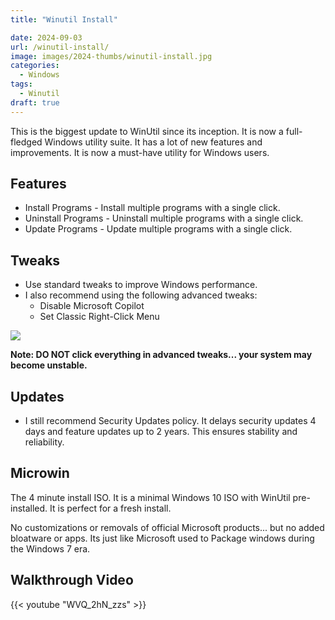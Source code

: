 ```yaml
---
title: "Winutil Install"

date: 2024-09-03
url: /winutil-install/
image: images/2024-thumbs/winutil-install.jpg
categories:
  - Windows
tags:
  - Winutil 
draft: true
---
```

This is the biggest update to WinUtil since its inception. It is now a full-fledged Windows utility suite. It has a lot of new features and improvements. It is now a must-have utility for Windows users.
<!--more-->

## Features

- Install Programs - Install multiple programs with a single click.
- Uninstall Programs - Uninstall multiple programs with a single click.
- Update Programs - Update multiple programs with a single click.

## Tweaks

- Use standard tweaks to improve Windows performance.
- I also recommend using the following advanced tweaks:
  - Disable Microsoft Copilot
  - Set Classic Right-Click Menu

![](/images/2024/winutil-install/advanced-tweaks.png)

**Note: DO NOT click everything in advanced tweaks... your system may become unstable.**

## Updates

- I still recommend Security Updates policy. It delays security updates 4 days and feature updates up to 2 years. This ensures stability and reliability.

## Microwin

The 4 minute install ISO. It is a minimal Windows 10 ISO with WinUtil pre-installed. It is perfect for a fresh install.

No customizations or removals of official Microsoft products... but no added bloatware or apps. Its just like Microsoft used to Package windows during the Windows 7 era.

## Walkthrough Video

{{< youtube "WVQ_2hN_zzs" >}}
